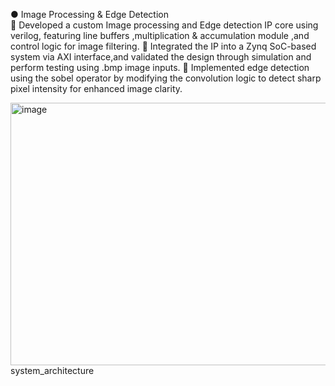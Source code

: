 ●	Image Processing & Edge Detection                                                               
	Developed a custom Image processing and Edge detection IP core using verilog, featuring line buffers ,multiplication & accumulation module ,and control logic for  image filtering.
	Integrated the IP into a Zynq SoC-based system via AXI interface,and validated the design through simulation and perform testing using .bmp image inputs.
	Implemented edge detection using the sobel operator by modifying the convolution logic to detect sharp pixel intensity for enhanced image clarity.

<img width="648" height="420" alt="image" src="https://github.com/user-attachments/assets/888f4184-96c3-41ed-ae41-a6b23e9c5a17" />
system_architecture
